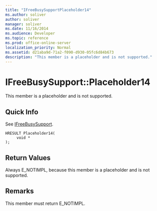 ```yaml
---
title: "IFreeBusySupportPlaceholder14"
ms.author: soliver
author: soliver
manager: soliver
ms.date: 11/16/2014
ms.audience: Developer
ms.topic: reference
ms.prod: office-online-server
localization_priority: Normal
ms.assetid: d21aba9d-71a2-f090-d930-05fc6d84b673
description: "This member is a placeholder and is not supported."
---
```


# IFreeBusySupport::Placeholder14

This member is a placeholder and is not supported.
  
## Quick Info

See [IFreeBusySupport](ifreebusysupport.md).
  
```
HRESULT Placeholder14( 
     void * 
);

```

## Return Values

Always E_NOTIMPL, because this member is a placeholder and is not supported.
  
## Remarks

This member must return E_NOTIMPL.
  

